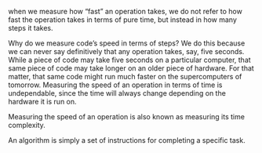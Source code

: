 when we measure how “fast” an operation takes, we do not refer
to how fast the operation takes in terms of pure time, but instead
in how many steps it takes.

Why do we measure code’s speed in terms of steps?
We do this because we can never say definitively that any operation
takes, say, five seconds. While a piece of code may take five
seconds on a particular computer, that same piece of code may
take longer on an older piece of hardware. For that matter, that
same code might run much faster on the supercomputers of tomorrow.
Measuring the speed of an operation in terms of time
is undependable, since the time will always change depending
on the hardware it is run on.

Measuring the speed of an operation is also known as measuring
its time complexity.

An algorithm is simply a set of instructions for completing
a specific task.
